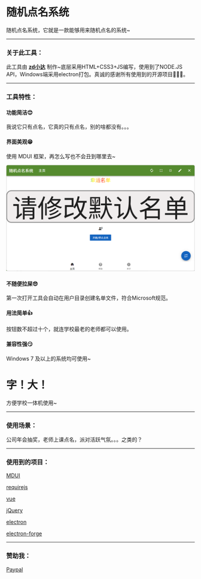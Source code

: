 # 随机点名系统

随机点名系统，它就是一款能够用来随机点名的系统~

------

### 关于此工具：

此工具由 **[zd小达](https://zhangda.xyz/)** 制作~底层采用HTML+CSS3+JS编写，使用到了NODE.JS API，Windows端采用electron打包。真诚的感谢所有使用到的开源项目🧎**🧎**🧎。

------

### 工具特性：

#### 功能简洁😊

我说它只有点名，它真的只有点名，别的啥都没有。。。

#### 界面美观😁

使用 MDUI 框架，再怎么写也不会丑到哪里去~

![一个界面展示图片](https://raw.githubusercontent.com/zdxd/random-roll-call-system/master/src/help/homepage.png)

#### 不随便拉屎😎

第一次打开工具会自动在用户目录创建名单文件，符合Microsoft规范。

#### 用法简单👍

按钮数不超过十个，就连学校最老的老师都可以使用。

#### 兼容性强😏

Windows 7 及以上的系统均可使用~

# 字！大！

方便学校一体机使用~

------

### 使用场景：

公司年会抽奖，老师上课点名，派对活跃气氛。。。之类的？

------

### 使用到的项目：

[MDUI](https://github.com/zdhxiong/mdui)

[requirejs](https://github.com/requirejs/requirejs/)

[vue](https://github.com/vuejs/vue)

[jQuery](https://github.com/jquery/jquery)

[electron](https://github.com/electron/electron)

[electron-forge](https://github.com/electron-userland/electron-forge)

------

### 赞助我：

[Paypal](https://paypal.me/zdxiaoda)